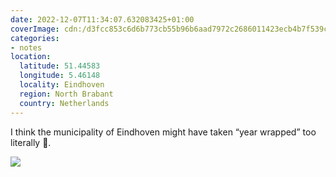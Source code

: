 ```yaml
---
date: 2022-12-07T11:34:07.632083425+01:00
coverImage: cdn:/d3fcc853c6d6b773cb55b96b6aad7972c2686011423ecb4b7f539c39c3ec06d8
categories:
- notes
location:
  latitude: 51.44583
  longitude: 5.46148
  locality: Eindhoven
  region: North Brabant
  country: Netherlands
---
```


I think the municipality of Eindhoven might have taken “year wrapped” too literally 🎁.

![](cdn:/d3fcc853c6d6b773cb55b96b6aad7972c2686011423ecb4b7f539c39c3ec06d8?class=fw)
